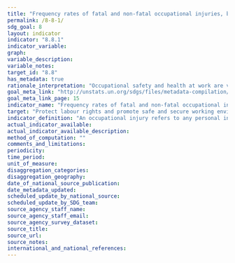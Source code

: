 ```yaml
---
title: "Frequency rates of fatal and non-fatal occupational injuries, by sex and migrant status"
permalink: /8-8-1/
sdg_goal: 8
layout: indicator
indicator: "8.8.1"
indicator_variable: 
graph: 
variable_description: 
variable_notes: 
target_id: "8.8"
has_metadata: true
rationale_interpretation: "Occupational safety and health at work are vital components of decent work. The frequency rates of fatal and non-fatal occupational injuries and the time lost due to occupational injuries provide an indication of the extent to which workers are protected from work-related hazards and risks, and present information that is essential for planning preventive measures. Possible under-reporting of occupational injuries should be kept in mind when interpreting the data, and proper systems should be put in place to ensure the best reporting and data quality."
goal_meta_link: "http://unstats.un.org/sdgs/files/metadata-compilation/Metadata-Goal-8.pdf"
goal_meta_link_page: 15
indicator_name: "Frequency rates of fatal and non-fatal occupational injuries, by sex and migrant status"
target: "Protect labour rights and promote safe and secure working environments for all workers, including migrant workers, in particular women migrants, and those in precarious employment."
indicator_definition: "An occupational injury refers to any personal injury, disease or death resulting from an occupational accident, which is an unexpected and unplanned occurrence, including acts of violence, arising out of or in connection with work which results in one or more workers incurring a personal injury, disease or death. A fatal occupational injury is the result of an occupational accident where death occurred within one year from the day of the accident, whereas non-fatal occupational injuries entail a loss of working time. The frequency rates of fatal and non-fatal occupational injury are calculated as the number of new cases of fatal and non-fatal occupational injury during the reference year respectively, divided by the total number of hours worked by the workers in the reference group during the reference year, multiplied by 1,000,000. The time lost due to occupational injuries refers to the total number of calendar days during which those persons temporarily incapacitated due to occupational injuries were unable to work, excluding the day of the accident, up to a maximum of one year."
actual_indicator_available: 
actual_indicator_available_description: 
method_of_computation: ""
comments_and_limitations: 
periodicity: 
time_period: 
unit_of_measure: 
disaggregation_categories: 
disaggregation_geography: 
date_of_national_source_publication: 
date_metadata_updated: 
scheduled_update_by_national_source: 
scheduled_update_by_SDG_team: 
source_agency_staff_name: 
source_agency_staff_email: 
source_agency_survey_dataset: 
source_title: 
source_url: 
source_notes: 
international_and_national_references: 
---
```


